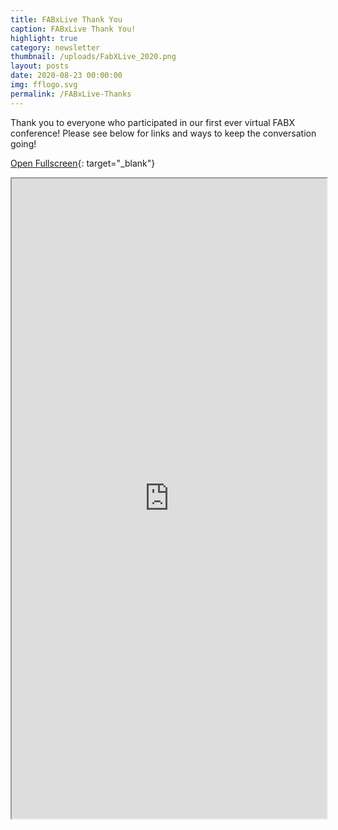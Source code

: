 ```yaml
---
title: FABxLive Thank You
caption: FABxLive Thank You!
highlight: true
category: newsletter
thumbnail: /uploads/FabXLive_2020.png
layout: posts
date: 2020-08-23 00:00:00
img: fflogo.svg
permalink: /FABxLive-Thanks
---
```


Thank you to everyone who participated in our first ever virtual FABX conference! Please see below for links and ways to keep the conversation going\!

[Open Fullscreen](http://mailchi.mp/fabfoundation.org/fabxlive-thank-you-4501668){: target="_blank"}

<iframe src="https://mailchi.mp/fabfoundation.org/fabxlive-thank-you-4501668" style="max-width: 1024px; width: 100%; margin: 0 auto; height: 1024px"></iframe>